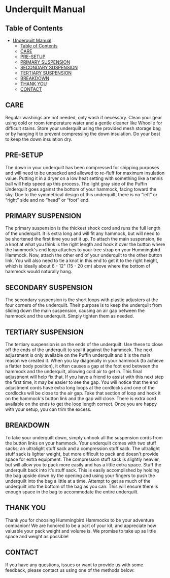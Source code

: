 # Underquilt Manual

## Table of Contents

- [Underquilt Manual](#underquilt-manual)
  - [Table of Contents](#table-of-contents)
  - [CARE](#care)
  - [PRE-SETUP](#pre-setup)
  - [PRIMARY SUSPENSION](#primary-suspension)
  - [SECONDARY SUSPENSION](#secondary-suspension)
  - [TERTIARY SUSPENSION](#tertiary-suspension)
  - [BREAKDOWN](#breakdown)
  - [THANK YOU](#thank-you)
  - [CONTACT](#contact)

## CARE

Regular washings are not needed, only wash if necessary.
Clean your gear using cold or room temperature water and a gentle cleaner like Whoolie for difficult stains.
Store your underquilt using the provided mesh storage bag or by hanging it to prevent compressing the down insulation.
Do your best to keep the down insulation dry.

## PRE-SETUP

The down in your underquilt has been compressed for shipping purposes and will need to be unpacked and allowed to re-fluff for maximum insulation value. Putting it in a dryer on a low heat setting with something like a tennis ball will help speed up this process. The light gray side of the Puffin Underquilt goes against the bottom of your hammock, facing toward the sky. Due to the symmetrical design of this underquilt, there is no “left” or “right” side and no “head” or “foot” end.

## PRIMARY SUSPENSION

The primary suspension is the thickest shock cord and runs the full length of the underquilt. It is extra long and will fit any hammock, but will need to be shortened the first time you set it up. To attach the main suspension, tie a knot at what you think is the right length and hook it over the button where the hammock's end loop attaches to your tree strap on your Hummingbird Hammock. Now, attach the other end of your underquilt to the other button link. You will also need to tie a knot in this end to get it to the right height, which is ideally about 6 - 12" (15 - 20 cm) above where the bottom of hammock would naturally hang.

## SECONDARY SUSPENSION

The secondary suspension is the short loops with plastic adjusters at the four corners of the underquilt. Their purpose is to keep the underquilt from sliding down the main suspension, causing an air gap between the hammock and the underquilt. Simply tighten them as needed.

## TERTIARY SUSPENSION

The tertiary suspension is on the ends of the underquilt. Use these to close off the ends of the underquilt to seal it against the hammock. The next adjustment is only available on the Puffin underquilt and it is the main reason we created it. When you lay diagonally in your hammock (to achieve a flatter body position), it often causes a gap at the foot end between the hammock and the underquilt, allowing cold air to get in. This final adjustment will help fix that. If you have a friend to assist with this next step the first time, it may be easier to see the gap. You will notice that the end adjustment cords have extra long loops at the cordlocks and one of the cordlocks will be close to the air gap. Take that section of loop and hook it on the hammock's button link and the gap will close. There is extra cord available on the ends to get the loop length correct. Once you are happy with your setup, you can trim the excess.

## BREAKDOWN

To take your underquilt down, simply unhook all the suspension cords from the button links on your hammock. Your underquilt comes with two stuff sacks; an ultralight stuff sack and a compression stuff sack. The ultralight stuff sack is lighter weight, but more difficult to pack and doesn't provide space for extra equipment. The compression stuff sack is slightly heavier, but will allow you to pack more easily and has a little extra space. Stuff the underquilt back into it’s stuff sack. This is easily accomplished by holding the bag upside down by the opening and using your fingers to push the underquilt into the bag a little at a time. Attempt to get as much of the underquilt into the bottom of the bag as you can. This will ensure there is enough space in the bag to accommodate the entire underquilt.

## THANK YOU

Thank you for choosing Hummingbird Hammocks to be your adventure companion! We are honored to be a part of your kit, and appreciate how valuable your pack weight and volume is. We promise to take up as little space and weight as possible!

## CONTACT

If you have any questions, issues or want to provide us with some feedback, please contact us using one of the methods below:
